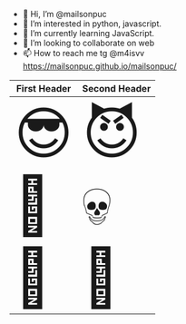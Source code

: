 - 👋 Hi, I’m @mailsonpuc
- 👀 I’m interested in python, javascript.
- 🌱 I’m currently learning JavaScript.
- 💞️ I’m looking to collaborate on web
- 📫 How to reach me tg @m4isvv
https://mailsonpuc.github.io/mailsonpuc/

|                                    First Header  | Second Header                                    |
|                                    ------------- | -------------                                    |
| <span style='font-size:100px;'>&#128526;</span>  | <span style='font-size:100px;'>&#128520;</span>  |
| <span style='font-size:100px;'>&#129312;</span>  | <span style='font-size:100px;'>&#128128;</span>  |
  <span style='font-size:100px;'>&#129324;</span>  | <span style='font-size:100px;'>&#128586;</span>


<!---
mailsonpuc/mailsonpuc is a ✨ special ✨ repository because its `README.md` (this file) appears on your GitHub profile.
You can click the Preview link to take a look at your changes.
--->
